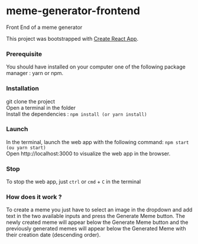# meme-generator-frontend
Front End of a meme generator

This project was bootstrapped with [Create React App](https://github.com/facebook/create-react-app).

### Prerequisite
You should have installed on your computer one of the following package manager : yarn or npm.

### Installation
git clone the project <br />
Open a terminal in the folder <br />
Install the dependencies : ```npm install (or yarn install)```

### Launch
In the terminal, launch the web app with the following command: ```npm start (ou yarn start)```<br />
Open http://localhost:3000 to visualize the web app in the browser.

### Stop
To stop the web app, just ```ctrl``` or ```cmd``` + ```C``` in the terminal 

### How does it work ?
To create a meme you just have to select an image in the dropdown and add text in the two available inputs and press the Generate Meme button. The newly created meme will appear below the Generate Meme button and the previously generated memes will appear below the Generated Meme with their creation date (descending order).

